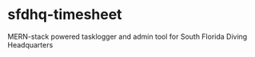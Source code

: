 # sfdhq-timesheet
MERN-stack powered tasklogger and admin tool for South Florida Diving Headquarters
